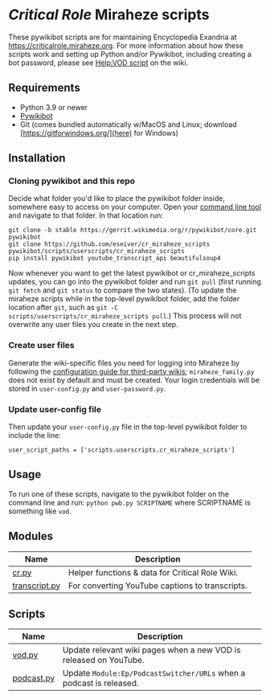 # ***Critical Role*** Miraheze scripts

These pywikibot scripts are for maintaining Encyclopedia Exandria at <https://criticalrole.miraheze.org>. For more information about how these scripts work and setting up Python and/or Pywikibot, including creating a bot password, please see [Help:VOD script](https://criticalrole.miraheze.org/wiki/Help:VOD_script) on the wiki.

## Requirements

* Python 3.9 or newer
* [Pywikibot](https://github.com/wikimedia/pywikibot/commit/4d6e674bf1385961a27b3ddf9acc16bcb32373b0)
* Git (comes bundled automatically w/MacOS and Linux; download [https://gitforwindows.org/](here) for Windows)

## Installation

### Cloning pywikibot and this repo

Decide what folder you'd like to place the pywikibot folder inside, somewhere easy to access on your computer. Open your [command line tool](https://en.wikipedia.org/wiki/Command-line_interface) and navigate to that folder. In that location run:
 
```git clone -b stable https://gerrit.wikimedia.org/r/pywikibot/core.git pywikibot```  
```git clone https://github.com/eseiver/cr_miraheze_scripts pywikibot/scripts/userscripts/cr_miraheze_scripts```  
```pip install pywikibot youtube_transcript_api beautifulsoup4```

Now whenever you want to get the latest pywikibot or cr_miraheze_scripts updates, you can go into the pywikibot folder and run `git pull` (first running `git fetch` and `git status` to compare the two states). (To update the miraheze scripts while in the top-level pywikibot folder, add the folder location after `git`, such as `git -C scripts/userscripts/cr_miraheze_scripts pull`.) This process will not overwrite any user files you create in the next step.

### Create user files

Generate the wiki-specific files you need for logging into Miraheze by following the [configuration guide for third-party wikis](https://www.mediawiki.org/wiki/Manual:Pywikibot/Use_on_third-party_wikis); `miraheze_family.py` does not exist by default and must be created. Your login credentials will be stored in `user-config.py` and `user-password.py`.

### Update user-config file

Then update your `user-config.py` file in the top-level pywikibot folder to include the line:

```user_script_paths = ['scripts.userscripts.cr_miraheze_scripts']```

## Usage

To run one of these scripts, navigate to the pywikibot folder on the command line and run:
```python pwb.py SCRIPTNAME```
where SCRIPTNAME is something like `vod`.

## Modules
| Name                    | Description                                                       |
| ------------------------| ----------------------------------------------------------------- |
| [cr.py](cr.py)          | Helper functions & data for Critical Role Wiki. |
| [transcript.py](transcript.py) | For converting YouTube captions to transcripts. |

## Scripts

| Name                    | Description                                                       |
| ------------------------| ----------------------------------------------------------------- |
| [vod.py](vod.py)        | Update relevant wiki pages when a new VOD is released on YouTube. |
| [podcast.py](podcast.py)| Update ```Module:Ep/PodcastSwitcher/URLs``` when a podcast is released.|
